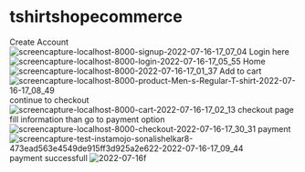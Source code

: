 # tshirtshopecommerce
Create Account
![screencapture-localhost-8000-signup-2022-07-16-17_07_04](https://user-images.githubusercontent.com/98012257/179353661-e1cd4a7f-0011-496c-99fc-97f40fa835ab.png)
Login here
![screencapture-localhost-8000-login-2022-07-16-17_05_55](https://user-images.githubusercontent.com/98012257/179353856-e9589d07-57b7-45aa-915d-c6b41e135542.png)
Home
![screencapture-localhost-8000-2022-07-16-17_01_37](https://user-images.githubusercontent.com/98012257/179353901-bce7dd7f-5df4-455d-b5fc-d44ef4a2aea4.png)
Add to cart
![screencapture-localhost-8000-product-Men-s-Regular-T-shirt-2022-07-16-17_08_49](https://user-images.githubusercontent.com/98012257/179353936-54e3101f-2cc9-4f69-b29c-b4b64b104775.png)
continue to checkout
![screencapture-localhost-8000-cart-2022-07-16-17_02_13](https://user-images.githubusercontent.com/98012257/179354009-ec8d4f7a-873c-43ba-8fe7-c89cd41985c2.png)
checkout page fill information than go to payment option
![screencapture-localhost-8000-checkout-2022-07-16-17_30_31](https://user-images.githubusercontent.com/98012257/179354049-be3bc161-14cd-46bb-a577-99176e390986.png)
payment
![screencapture-test-instamojo-sonalishelkar8-473ead563e4549de915ff3d925a2e622-2022-07-16-17_09_44](https://user-images.githubusercontent.com/98012257/179354111-8d71e308-e08e-4c70-9dde-7f9b5d973404.png)
payment successfull
![2022-07-16f](https://user-images.githubusercontent.com/98012257/179354215-2ad3b822-cae9-4863-a99f-f3befacd7b9d.png)
